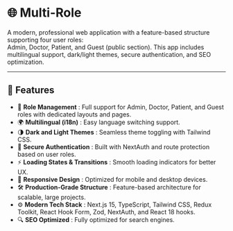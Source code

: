 # 🌐 Multi-Role

A modern, professional web application with a feature-based structure supporting four user roles:  
Admin, Doctor, Patient, and Guest (public section). This app includes multilingual support, dark/light themes, secure authentication, and SEO optimization.

---

## 🚀 Features

- 👥 **Role Management** : Full support for Admin, Doctor, Patient, and Guest roles with dedicated layouts and pages.
- 🌍 **Multilingual (i18n)** : Easy language switching support.
- 🌗 **Dark and Light Themes** : Seamless theme toggling with Tailwind CSS.
- 🔐 **Secure Authentication** : Built with NextAuth and route protection based on user roles.
- ⚡ **Loading States & Transitions** : Smooth loading indicators for better UX.
- 📱 **Responsive Design** : Optimized for mobile and desktop devices.
- 🛠️ **Production-Grade Structure** : Feature-based architecture for scalable, large projects.
- ⚙️ **Modern Tech Stack** : Next.js 15, TypeScript, Tailwind CSS, Redux Toolkit, React Hook Form, Zod, NextAuth, and React 18 hooks.
- 🔍 **SEO Optimized** : Fully optimized for search engines.

